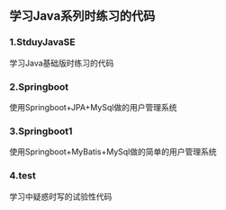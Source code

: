 ## 学习Java系列时练习的代码
### 1.StduyJavaSE
学习Java基础版时练习的代码
### 2.Springboot
使用Springboot+JPA+MySql做的用户管理系统
### 3.Springboot1
使用Springboot+MyBatis+MySql做的简单的用户管理系统
### 4.test
学习中疑惑时写的试验性代码

